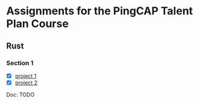 # Assignments for the PingCAP Talent Plan Course

## Rust

### Section 1

- [x] [project 1](./rust/section1/project1)
- [x] [project 2](./rust/section1/project2)

Doc: TODO


